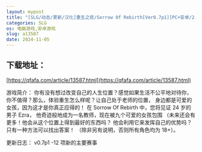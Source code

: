 ```yaml
---
layout: mypost
title: "[SLG/动态/更新/汉化]重生之悲/Sorrow Of Rebirth[Ver0.7p1][PC+安卓/2.6G]"
categories: SLG
os: 电脑游戏,安卓游戏
slug: a13587
date: 2024-11-05
---
```


## 下载地址：

[https://qfafa.com/article/13587.html](https://qfafa.com/article/13587.html)

游戏简介：
你有没有想过改变自己的人生位置？感觉如果生活不公平地对待你，
你不值得？那么，体验重生怎么样呢？让自己处于老师的位置，
身边都是可爱的女孩，因为这才是你真正应得的！
在 Sorrow Of Rebirth 中，您将见证 24 岁的男子 Ezra，
他奇迹般地成为一名教师，现在被九个可爱的女孩包围
（未来还会有更多！他会从这个位置上得到最好的东西吗？
他会利用它来发挥自己的优势吗？只有一种方法可以找出答案！
（除非另有说明，否则所有角色均为 18+）。

更新日志：
v0.7p1
-12 项新的主要赛事